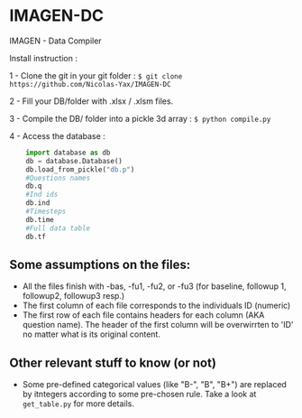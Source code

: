 # IMAGEN-DC
IMAGEN - Data Compiler

Install instruction :

1 - Clone the git in your git folder :
```$ git clone https://github.com/Nicolas-Yax/IMAGEN-DC ```

2 - Fill your DB/folder with .xlsx / .xlsm files.

3 - Compile the DB/ folder into a pickle 3d array :
```$ python compile.py ```

4 - Access the database :
```python
    import database as db
    db = database.Database()
    db.load_from_pickle("db.p") 
    #Questions names
    db.q
    #Ind ids
    db.ind
    #Timesteps
    db.time
    #Full data table
    db.tf
```
    
## Some assumptions on the files:
* All the files finish with -bas, -fu1, -fu2, or -fu3 (for baseline, followup 1, followup2, followup3 resp.)
* The first column of each file corresponds to the individuals ID (numeric)
* The first row of each file contains headers for each column (AKA question name). The header of the first column will be overwirrten to 'ID' no matter what is its original content.

## Other relevant stuff to know  (or not)
* Some pre-defined categorical values (like "B-", "B", "B+") are replaced by itntegers according to some pre-chosen rule. Take a look at ```get_table.py``` for more details.
